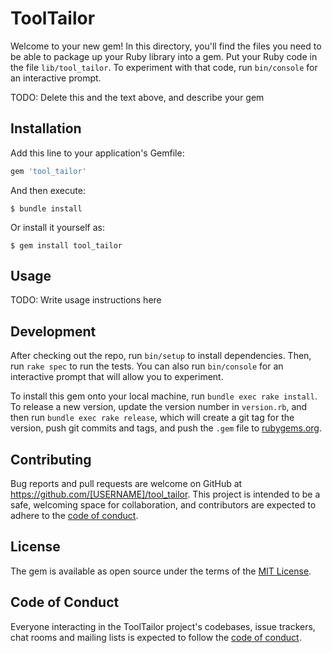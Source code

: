 # ToolTailor

Welcome to your new gem! In this directory, you'll find the files you need to be able to package up your Ruby library into a gem. Put your Ruby code in the file `lib/tool_tailor`. To experiment with that code, run `bin/console` for an interactive prompt.

TODO: Delete this and the text above, and describe your gem

## Installation

Add this line to your application's Gemfile:

```ruby
gem 'tool_tailor'
```

And then execute:

    $ bundle install

Or install it yourself as:

    $ gem install tool_tailor

## Usage

TODO: Write usage instructions here

## Development

After checking out the repo, run `bin/setup` to install dependencies. Then, run `rake spec` to run the tests. You can also run `bin/console` for an interactive prompt that will allow you to experiment.

To install this gem onto your local machine, run `bundle exec rake install`. To release a new version, update the version number in `version.rb`, and then run `bundle exec rake release`, which will create a git tag for the version, push git commits and tags, and push the `.gem` file to [rubygems.org](https://rubygems.org).

## Contributing

Bug reports and pull requests are welcome on GitHub at https://github.com/[USERNAME]/tool_tailor. This project is intended to be a safe, welcoming space for collaboration, and contributors are expected to adhere to the [code of conduct](https://github.com/[USERNAME]/tool_tailor/blob/master/CODE_OF_CONDUCT.md).

## License

The gem is available as open source under the terms of the [MIT License](https://opensource.org/licenses/MIT).

## Code of Conduct

Everyone interacting in the ToolTailor project's codebases, issue trackers, chat rooms and mailing lists is expected to follow the [code of conduct](https://github.com/[USERNAME]/tool_tailor/blob/master/CODE_OF_CONDUCT.md).
